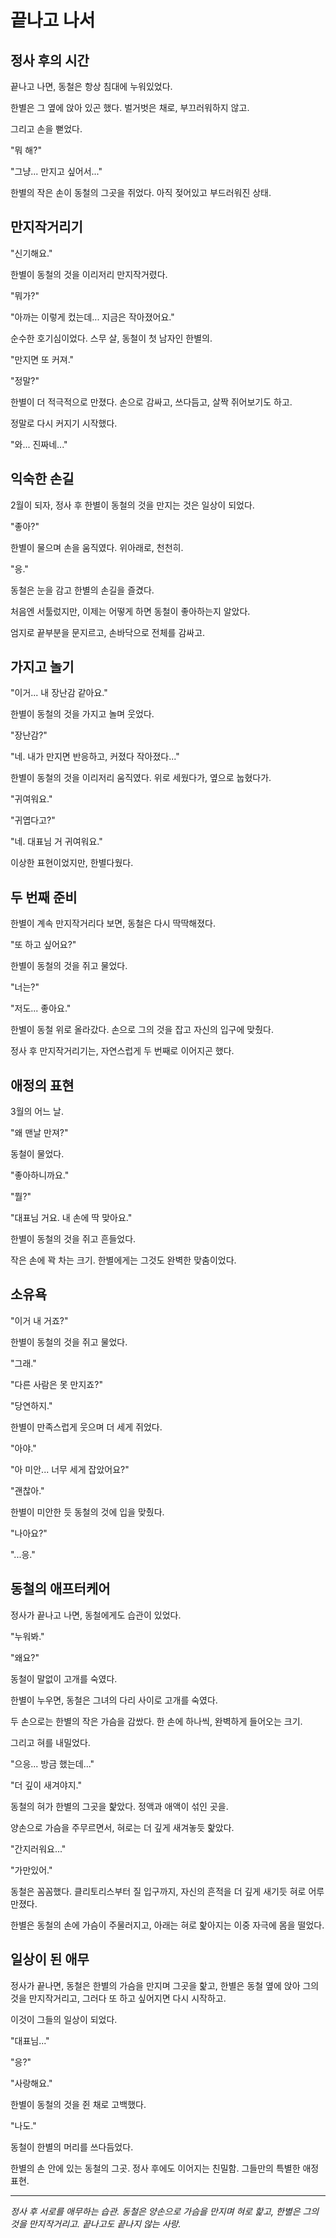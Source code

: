 # 끝나고 나서

## 정사 후의 시간

끝나고 나면, 동철은 항상 침대에 누워있었다.

한별은 그 옆에 앉아 있곤 했다. 벌거벗은 채로, 부끄러워하지 않고.

그리고 손을 뻗었다.

"뭐 해?"

"그냥... 만지고 싶어서..."

한별의 작은 손이 동철의 그곳을 쥐었다. 아직 젖어있고 부드러워진 상태.

## 만지작거리기

"신기해요."

한별이 동철의 것을 이리저리 만지작거렸다.

"뭐가?"

"아까는 이렇게 컸는데... 지금은 작아졌어요."

순수한 호기심이었다. 스무 살, 동철이 첫 남자인 한별의.

"만지면 또 커져."

"정말?"

한별이 더 적극적으로 만졌다. 손으로 감싸고, 쓰다듬고, 살짝 쥐어보기도 하고.

정말로 다시 커지기 시작했다.

"와... 진짜네..."

## 익숙한 손길

2월이 되자, 정사 후 한별이 동철의 것을 만지는 것은 일상이 되었다.

"좋아?"

한별이 물으며 손을 움직였다. 위아래로, 천천히.

"응."

동철은 눈을 감고 한별의 손길을 즐겼다.

처음엔 서툴렀지만, 이제는 어떻게 하면 동철이 좋아하는지 알았다.

엄지로 끝부분을 문지르고, 손바닥으로 전체를 감싸고.

## 가지고 놀기

"이거... 내 장난감 같아요."

한별이 동철의 것을 가지고 놀며 웃었다.

"장난감?"

"네. 내가 만지면 반응하고, 커졌다 작아졌다..."

한별이 동철의 것을 이리저리 움직였다. 위로 세웠다가, 옆으로 눕혔다가.

"귀여워요."

"귀엽다고?"

"네. 대표님 거 귀여워요."

이상한 표현이었지만, 한별다웠다.

## 두 번째 준비

한별이 계속 만지작거리다 보면, 동철은 다시 딱딱해졌다.

"또 하고 싶어요?"

한별이 동철의 것을 쥐고 물었다.

"너는?"

"저도... 좋아요."

한별이 동철 위로 올라갔다. 손으로 그의 것을 잡고 자신의 입구에 맞췄다.

정사 후 만지작거리기는, 자연스럽게 두 번째로 이어지곤 했다.

## 애정의 표현

3월의 어느 날.

"왜 맨날 만져?"

동철이 물었다.

"좋아하니까요."

"뭘?"

"대표님 거요. 내 손에 딱 맞아요."

한별이 동철의 것을 쥐고 흔들었다.

작은 손에 꽉 차는 크기. 한별에게는 그것도 완벽한 맞춤이었다.

## 소유욕

"이거 내 거죠?"

한별이 동철의 것을 쥐고 물었다.

"그래."

"다른 사람은 못 만지죠?"

"당연하지."

한별이 만족스럽게 웃으며 더 세게 쥐었다.

"아야."

"아 미안... 너무 세게 잡았어요?"

"괜찮아."

한별이 미안한 듯 동철의 것에 입을 맞췄다.

"나아요?"

"...응."

## 동철의 애프터케어

정사가 끝나고 나면, 동철에게도 습관이 있었다.

"누워봐."

"왜요?"

동철이 말없이 고개를 숙였다.

한별이 누우면, 동철은 그녀의 다리 사이로 고개를 숙였다.

두 손으로는 한별의 작은 가슴을 감쌌다. 한 손에 하나씩, 완벽하게 들어오는 크기.

그리고 혀를 내밀었다.

"으응... 방금 했는데..."

"더 깊이 새겨야지."

동철의 혀가 한별의 그곳을 핥았다. 정액과 애액이 섞인 곳을.

양손으로 가슴을 주무르면서, 혀로는 더 깊게 새겨놓듯 핥았다.

"간지러워요..."

"가만있어."

동철은 꼼꼼했다. 클리토리스부터 질 입구까지, 자신의 흔적을 더 깊게 새기듯 혀로 어루만졌다.

한별은 동철의 손에 가슴이 주물러지고, 아래는 혀로 핥아지는 이중 자극에 몸을 떨었다.

## 일상이 된 애무

정사가 끝나면,
동철은 한별의 가슴을 만지며 그곳을 핥고,
한별은 동철 옆에 앉아 그의 것을 만지작거리고,
그러다 또 하고 싶어지면 다시 시작하고.

이것이 그들의 일상이 되었다.

"대표님..."

"응?"

"사랑해요."

한별이 동철의 것을 쥔 채로 고백했다.

"나도."

동철이 한별의 머리를 쓰다듬었다.

한별의 손 안에 있는 동철의 그곳.
정사 후에도 이어지는 친밀함.
그들만의 특별한 애정표현.

---

*정사 후 서로를 애무하는 습관.*
*동철은 양손으로 가슴을 만지며 혀로 핥고,*
*한별은 그의 것을 만지작거리고.*
*끝나고도 끝나지 않는 사랑.*